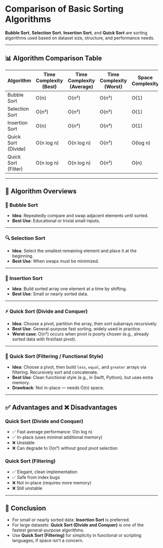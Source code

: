 # Comparison of Basic Sorting Algorithms

**Bubble Sort**, **Selection Sort**, **Insertion Sort**, and **Quick Sort** are sorting algorithms used based on dataset size, structure, and performance needs.

---

## 📊 Algorithm Comparison Table

| Algorithm           | Time Complexity (Best) | Time Complexity (Average) | Time Complexity (Worst) | Space Complexity | Stable | In-Place |
| ------------------- | ---------------------- | ------------------------- | ----------------------- | ---------------- | ------ | -------- |
| Bubble Sort         | O(n)                   | O(n²)                     | O(n²)                   | O(1)             | ✅      | ✅        |
| Selection Sort      | O(n²)                  | O(n²)                     | O(n²)                   | O(1)             | ❌      | ✅        |
| Insertion Sort      | O(n)                   | O(n²)                     | O(n²)                   | O(1)             | ✅      | ✅        |
| Quick Sort (Divide) | O(n log n)             | O(n log n)                | O(n²)                   | O(log n)         | ❌      | ✅        |
| Quick Sort (Filter) | O(n log n)             | O(n log n)                | O(n²)                   | O(n)             | ❌      | ❌        |

---

## 🧠 Algorithm Overviews

### 🔁 Bubble Sort

* **Idea**: Repeatedly compare and swap adjacent elements until sorted.
* **Best Use**: Educational or trivial small inputs.

---

### 🔍 Selection Sort

* **Idea**: Select the smallest remaining element and place it at the beginning.
* **Best Use**: When swaps must be minimized.

---

### 🧩 Insertion Sort

* **Idea**: Build sorted array one element at a time by shifting.
* **Best Use**: Small or nearly sorted data.

---

### ⚡️ Quick Sort (Divide and Conquer)

* **Idea**: Choose a pivot, partition the array, then sort subarrays recursively.
* **Best Use**: General-purpose fast sorting, widely used in practice.
* **Worst case**: O(n²) occurs when pivot is poorly chosen (e.g., already sorted data with first/last pivot).

---

### 🌊 Quick Sort (Filtering / Functional Style)

* **Idea**: Choose a pivot, then build `less`, `equal`, and `greater` arrays via filtering. Recursively sort and concatenate.
* **Best Use**: Clean functional style (e.g., in Swift, Python), but uses extra memory.
* **Drawback**: Not in-place — needs O(n) space.

---

## ✅ Advantages and ❌ Disadvantages

### Quick Sort (Divide and Conquer)

* ✅ Fast average performance: O(n log n)
* ✅ In-place (uses minimal additional memory)
* ❌ Unstable
* ❌ Can degrade to O(n²) without good pivot selection

### Quick Sort (Filtering)

* ✅ Elegant, clean implementation
* ✅ Safe from index bugs
* ❌ Not in-place (requires more memory)
* ❌ Still unstable

---

## 📌 Conclusion

* For small or nearly sorted data: **Insertion Sort** is preferred.
* For large datasets: **Quick Sort (Divide and Conquer)** is one of the fastest general-purpose algorithms.
* Use **Quick Sort (Filtering)** for simplicity in functional or scripting languages, if space isn’t a concern.

